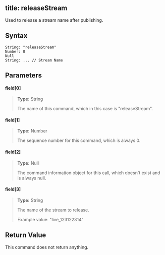 title: releaseStream
--------------------------

Used to release a stream name after publishing.

## Syntax ##

```
String: "releaseStream"
Number: 0
Null
String: ... // Stream Name
```

## Parameters ##
#### field[0] ####
> **Type:** String
>
> The name of this command, which in this case is "releaseStream".

#### field[1] ####
> **Type:** Number
>
> The sequence number for this command, which is always 0.

#### field[2] ####
> **Type:** Null
>
> The command information object for this call, which doesn't exist and is always null.

#### field[3] ####
> **Type:** String
>
> The name of the stream to release.
>
> Example value: "live_123122314"

## Return Value ##
This command does not return anything.
